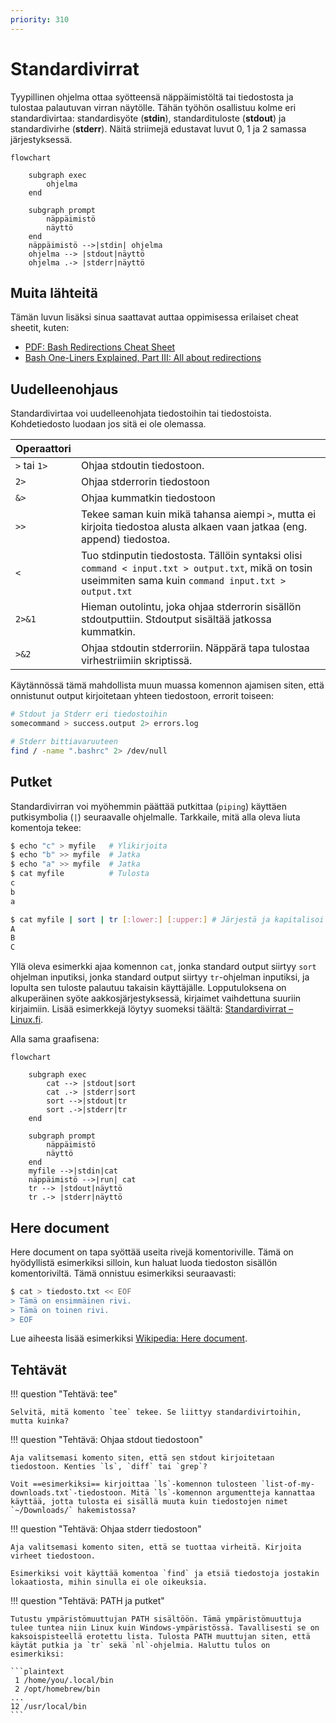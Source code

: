 ```yaml
---
priority: 310
---
```


# Standardivirrat

Tyypillinen ohjelma ottaa syötteensä näppäimistöltä tai tiedostosta ja tulostaa palautuvan virran näytölle. Tähän työhön osallistuu kolme eri standardivirtaa:  standardisyöte (**stdin**), standardituloste (**stdout**) ja standardivirhe (**stderr**). Näitä striimejä edustavat luvut 0, 1 ja 2 samassa järjestyksessä.

```mermaid
flowchart

	subgraph exec
        ohjelma
	end
    
    subgraph prompt
        näppäimistö
        näyttö
	end
	näppäimistö -->|stdin| ohjelma
	ohjelma --> |stdout|näyttö
	ohjelma .-> |stderr|näyttö
```

## Muita lähteitä

Tämän luvun lisäksi sinua saattavat auttaa oppimisessa erilaiset cheat sheetit, kuten:

* [PDF: Bash Redirections Cheat Sheet](https://catonmat.net/ftp/bash-redirections-cheat-sheet.pdf)
* [Bash One-Liners Explained, Part III: All about redirections](https://catonmat.net/bash-one-liners-explained-part-three)

## Uudelleenohjaus

Standardivirtaa voi uudelleenohjata tiedostoihin tai tiedostoista. Kohdetiedosto luodaan jos sitä ei ole olemassa.

| Operaattori  |                                                                                                                                                            |
| ------------ | ---------------------------------------------------------------------------------------------------------------------------------------------------------- |
| `>` tai `1>` | Ohjaa stdoutin tiedostoon.                                                                                                                                 |
| `2>`         | Ohjaa stderrorin tiedostoon                                                                                                                                |
| `&>`         | Ohjaa kummatkin tiedostoon                                                                                                                                 |
| `>>`         | Tekee saman kuin mikä tahansa aiempi `>`, mutta ei kirjoita tiedostoa alusta alkaen vaan jatkaa (eng. append) tiedostoa.                                   |
| `<`          | Tuo stdinputin tiedostosta. Tällöin syntaksi olisi `command < input.txt > output.txt`, mikä on tosin useimmiten sama kuin `command input.txt > output.txt` |
| `2>&1`       | Hieman outolintu, joka ohjaa stderrorin sisällön stdoutputtiin. Stdoutput sisältää jatkossa kummatkin.                                                     |
| `>&2`        | Ohjaa stdoutin stderroriin. Näppärä tapa tulostaa virhestriimiin skriptissä.                                                                               |

Käytännössä tämä mahdollista muun muassa komennon ajamisen siten, että onnistunut output kirjoitetaan yhteen tiedostoon, errorit toiseen:

```bash title="Bash"
# Stdout ja Stderr eri tiedostoihin
somecommand > success.output 2> errors.log

# Stderr bittiavaruuteen
find / -name ".bashrc" 2> /dev/null
```


## Putket

Standardivirran voi myöhemmin päättää putkittaa (`piping`) käyttäen putkisymbolia (`|`) seuraavalle ohjelmalle. Tarkkaile, mitä alla oleva liuta komentoja tekee:

```bash title="Bash"
$ echo "c" > myfile   # Ylikirjoita
$ echo "b" >> myfile  # Jatka
$ echo "a" >> myfile  # Jatka
$ cat myfile          # Tulosta
c
b
a

$ cat myfile | sort | tr [:lower:] [:upper:] # Järjestä ja kapitalisoi
A
B
C
```

Yllä oleva esimerkki ajaa komennon `cat`, jonka standard output siirtyy `sort` ohjelman inputiksi, jonka standard output siirtyy `tr`-ohjelman inputiksi, ja lopulta sen tuloste palautuu takaisin käyttäjälle. Lopputuloksena on alkuperäinen syöte aakkosjärjestyksessä, kirjaimet vaihdettuna suuriin kirjaimiin. Lisää esimerkkejä löytyy suomeksi täältä: [Standardivirrat – Linux.fi](https://www.linux.fi/wiki/Standardivirrat).

Alla sama graafisena:

```mermaid
flowchart

	subgraph exec
        cat --> |stdout|sort
        cat .-> |stderr|sort
        sort -->|stdout|tr
        sort .->|stderr|tr
	end
    
    subgraph prompt
        näppäimistö
        näyttö
	end
	myfile -->|stdin|cat
	näppäimistö -->|run| cat
	tr --> |stdout|näyttö
	tr .-> |stderr|näyttö
```

## Here document

Here document on tapa syöttää useita rivejä komentoriville. Tämä on hyödyllistä esimerkiksi silloin, kun haluat luoda tiedoston sisällön komentoriviltä. Tämä onnistuu esimerkiksi seuraavasti:

```bash title="Bash"
$ cat > tiedosto.txt << EOF
> Tämä on ensimmäinen rivi.
> Tämä on toinen rivi.
> EOF
```

Lue aiheesta lisää esimerkiksi [Wikipedia: Here document](https://en.wikipedia.org/wiki/Here_document).

## Tehtävät

!!! question "Tehtävä: tee"

    Selvitä, mitä komento `tee` tekee. Se liittyy standardivirtoihin, mutta kuinka?

!!! question "Tehtävä: Ohjaa stdout tiedostoon"

    Aja valitsemasi komento siten, että sen stdout kirjoitetaan tiedostoon. Kenties `ls`, `diff` tai `grep`?
    
    Voit ==esimerkiksi== kirjoittaa `ls`-komennon tulosteen `list-of-my-downloads.txt`-tiedostoon. Mitä `ls`-komennon argumentteja kannattaa käyttää, jotta tulosta ei sisällä muuta kuin tiedostojen nimet `~/Downloads/` hakemistossa?

!!! question "Tehtävä: Ohjaa stderr tiedostoon"

    Aja valitsemasi komento siten, että se tuottaa virheitä. Kirjoita virheet tiedostoon.

    Esimerkiksi voit käyttää komentoa `find` ja etsiä tiedostoja jostakin lokaatiosta, mihin sinulla ei ole oikeuksia.

!!! question "Tehtävä: PATH ja putket"

    Tutustu ympäristömuuttujan PATH sisältöön. Tämä ympäristömuuttuja tulee tuntea niin Linux kuin Windows-ympäristössä. Tavallisesti se on kaksoispisteellä erotettu lista. Tulosta PATH muuttujan siten, että käytät putkia ja `tr` sekä `nl`-ohjelmia. Haluttu tulos on esimerkiksi:
    
    ```plaintext
     1 /home/you/.local/bin
     2 /opt/homebrew/bin
    ...
    12 /usr/local/bin
    ```